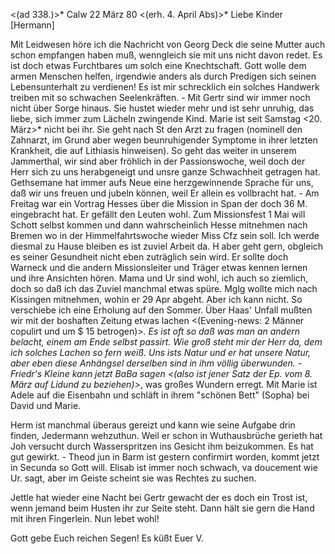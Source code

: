 <(ad 338.)>* Calw 22 März 80
 <(erh. 4. April Abs)>*
Liebe Kinder [Hermann]

Mit Leidwesen höre ich die Nachricht von Georg Deck die seine Mutter auch schon empfangen haben muß, wenngleich sie mit uns nicht davon redet. Es ist doch etwas Furchtbares um solch eine Knechtschaft. Gott wolle dem armen Menschen helfen, irgendwie anders als durch Predigen sich seinen Lebensunterhalt zu verdienen! Es ist mir schrecklich ein solches Handwerk treiben mit so schwachen Seelenkräften. - Mit Gertr sind wir immer noch nicht über Sorge hinaus. Sie hustet wieder mehr und ist sehr unruhig, das liebe, sich immer zum Lächeln zwingende Kind. Marie ist seit Samstag <20. März>* nicht bei ihr. Sie geht nach St den Arzt zu fragen (nominell den Zahnarzt, im Grund aber wegen beunruhigender Symptome in ihrer letzten Krankheit, die auf Lithiasis hinweisen). So geht das weiter in unserem Jammerthal, wir sind aber fröhlich in der Passionswoche, weil doch der Herr sich zu uns herabgeneigt und unsre ganze Schwachheit getragen hat. Gethsemane hat immer aufs Neue eine herzgewinnende Sprache für uns, daß wir uns freuen und jubeln können, weil Er allein es vollbracht hat. - Am Freitag war ein Vortrag Hesses über die Mission in Span der doch 36 M. eingebracht hat. Er gefällt den Leuten wohl. Zum Missionsfest 1 Mai will Schott selbst kommen und dann wahrscheinlich Hesse mitnehmen nach Bremen wo in der Himmelfahrtswoche wieder Miss Cfz sein soll. Ich werde diesmal zu Hause bleiben es ist zuviel Arbeit da. H aber geht gern, obgleich es seiner Gesundheit nicht eben zuträglich sein wird. Er sollte doch Warneck und die andern Missionsleiter und Träger etwas kennen lernen und ihre Ansichten hören. Mama und Ur sind wohl, ich auch so ziemlich, doch so daß ich das Zuviel manchmal etwas spüre. Mglg wollte mich nach Kissingen mitnehmen, wohin er 29 Apr abgeht. Aber ich kann nicht. So verschiebe ich eine Erholung auf den Sommer. 
Über Haas' Unfall mußten wir mit der boshaften Zeitung etwas lachen <(Evening-news: 2 Männer copulirt und um $ 15 betrogen)>*. Es ist oft so daß was man an andern belacht, einem am Ende selbst passirt. Wie groß steht mir der Herr da, dem ich solches Lachen so fern weiß. Uns ists Natur und er hat unsere Natur, aber eben diese Anhängsel derselben sind in ihm völlig überwunden. - Friedr's Kleine kann jetzt BaBa sagen <(also ist jener Satz der Ep. vom 8. März auf Lidund zu beziehen)>*, was großes Wundern erregt. Mit Marie ist Adele auf die Eisenbahn und schläft in ihrem "schönen Bett" (Sopha) bei David und Marie.

Herm ist manchmal überaus gereizt und kann wie seine Aufgabe drin finden, Jedermann wehzuthun. Weil er schon in Wuthausbrüche gerieth hat Joh versucht durch Wasserspritzen ins Gesicht ihm beizukommen. Es hat gut gewirkt. - Theod jun in Barm ist gestern confirmirt worden, kommt jetzt in Secunda so Gott will. Elisab ist immer noch schwach, va doucement wie Ur. sagt, aber im Geiste scheint sie was Rechtes zu suchen.

Jettle hat wieder eine Nacht bei Gertr gewacht der es doch ein Trost ist, wenn jemand beim Husten ihr zur Seite steht. Dann hält sie gern die Hand mit ihren Fingerlein. Nun lebet wohl!

 Gott gebe Euch reichen Segen!
 Es küßt Euer V.
